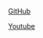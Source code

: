 [GitHub](https://github.com/Nandagopal5)

[Youtube](https://www.youtube.com/channel/UCz4BYtUOEdgylX8UmfoDWBw)
